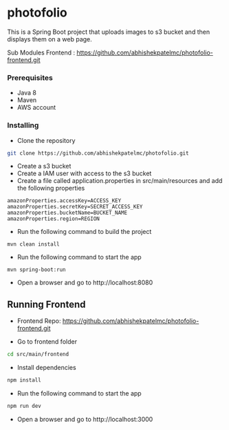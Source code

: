 # photofolio

This is a Spring Boot project that uploads images to s3 bucket and then displays them on a web page.

Sub Modules Frontend : https://github.com/abhishekpatelmc/photofolio-frontend.git

### Prerequisites

* Java 8
* Maven
* AWS account

### Installing

* Clone the repository
```bash
git clone https://github.com/abhishekpatelmc/photofolio.git
```
* Create a s3 bucket
* Create a IAM user with access to the s3 bucket
* Create a file called application.properties in src/main/resources and add the following properties
```
amazonProperties.accessKey=ACCESS_KEY
amazonProperties.secretKey=SECRET_ACCESS_KEY
amazonProperties.bucketName=BUCKET_NAME
amazonProperties.region=REGION
```

* Run the following command to build the project

```
mvn clean install
```

* Run the following command to start the app

```
mvn spring-boot:run
```

* Open a browser and go to http://localhost:8080

## Running Frontend

* Frontend Repo: https://github.com/abhishekpatelmc/photofolio-frontend.git

* Go to frontend folder
```bash
cd src/main/frontend
```
* Install dependencies
```bash
npm install
```
* Run the following command to start the app
```bash
npm run dev
```

* Open a browser and go to http://localhost:3000



 
